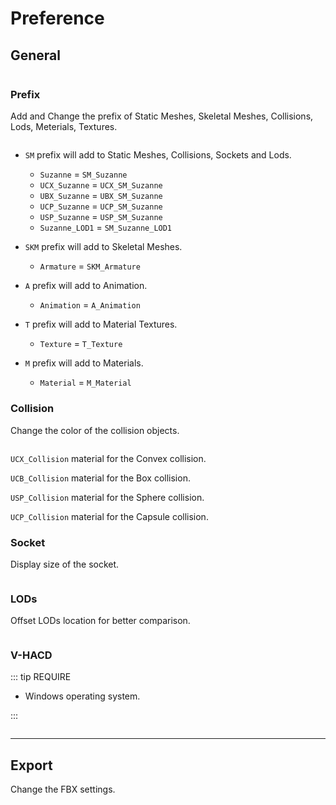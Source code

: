 # Preference

## General

<p><img :src="$withBase('/img/prefs_general.png')" alt='' /></p>

### Prefix

Add and Change the prefix of Static Meshes, Skeletal Meshes, Collisions, Lods, Meterials, Textures.

<p><img :src="$withBase('/img/prefs_general_prefix.png')" alt='' /></p>

- `SM` prefix will add to Static Meshes, Collisions, Sockets and Lods.
  - `Suzanne` = `SM_Suzanne`
  - `UCX_Suzanne` = `UCX_SM_Suzanne`
  - `UBX_Suzanne` = `UBX_SM_Suzanne`
  - `UCP_Suzanne` = `UCP_SM_Suzanne`
  - `USP_Suzanne` = `USP_SM_Suzanne`
  - `Suzanne_LOD1` = `SM_Suzanne_LOD1`

- `SKM` prefix will add to Skeletal Meshes.
  - `Armature` = `SKM_Armature`

- `A` prefix will add to Animation.
  - `Animation` = `A_Animation`

- `T` prefix will add to Material Textures.
  - `Texture` = `T_Texture`

- `M` prefix will add to Materials.
  - `Material` = `M_Material`

### Collision

Change the color of the collision objects.

<p><img :src="$withBase('/img/prefs_general_collision.png')" alt='' /></p>

`UCX_Collision` material for the Convex collision.

`UCB_Collision` material for the Box collision.

`USP_Collision` material for the Sphere collision.

`UCP_Collision` material for the Capsule collision.

### Socket

Display size of the socket.

<p><img :src="$withBase('/img/prefs_general_socket.png')" alt='' /></p>

### LODs

Offset LODs location for better comparison.

<p><img :src="$withBase('/img/prefs_general_lod.png')" alt='' /></p>


### V-HACD

::: tip REQUIRE
- Windows operating system.
<!-- - Version 2 of V-HACD executable. -->
:::
<!-- 
<p><img :src="$withBase('/img/prefs_general_vhacd.png')" alt='' /></p>

- Extract the V-HACD executable from the zip/Blender-to-Unreal/resouce/V-HACD/VHACD_v2.exe
- Locate the executable path then the parameters will available. -->

<p><img :src="$withBase('/img/prefs_general_vhacd.png')" alt='' /></p>

<!-- | Parameter        | Description                                                                                                                                                                               | Range            | Default |
| ---------------- | ----------------------------------------------------------------------------------------------------------------------------------------------------------------------------------------- | ---------------- | ------- |
| Voxel Resolution | Maximum number of voxels generated during the voxelization stage                                                                                                                          | 10000 - 64000000 | 100000  |
| Clipping Depth   | Maximum number of clipping stages. During each split stage, all the model parts (with a concavity higher than the user defined threshold) are clipped according the "best" clipping plane | 1 - 32           | 20      |
| Concavity        | Maximum allowed concavity                                                                                                                                                                 | 0.0 - 1.0        | 0.0025  |
| Plane Downsample | Controls the granularity for the "best" clipping plane                                                                                                                                    | 1 - 16           | 4       |
| Hull Downsample  | Precision of the convex-hull generation process during the clipping plane selection stage                                                                                                 | 1 - 16           | 4       |
| Alpha            | Bias toward clipping along symmetry planes                                                                                                                                                | 0.0 - 1.0        | 0.05    |
| Beta             | Bias toward clipping along revolution axes                                                                                                                                                | 0.0 - 1.0        | 0.05    |
| Gamma            | Maximum allowed concavity during the merge stage                                                                                                                                          | 0.0 - 1.0        | 0.00125 |
| Normalise        | Normalize the mesh before applying the convex decomposition                                                                                                                               | Bool             | False   |
| Shrinkwrap       | Shrinkwrap hull to source mesh.                                                                                                                                                           | Bool             | False   |
| Mode             | Approximate convex decomposition mode                                                                                                                                                     | Enum             | Voxel       |
| Hull Vertices    | Maximum number of vertices per convex-hull                                                                                                                                                | 4 - 1024         | 32      |
| Hull Volume      | Minimum volume to add vertices to convex-hulls                                                                                                                                            | 0.0 - 0.01       | 0.0001  |

--- -->

<!-- ## Path

Choose the export path.

#### Export to Disk

<p><img :src="$withBase('/img/path_disk.png')" alt='' /></p>

#### Export to Unreal

<p><img :src="$withBase('/img/path_unreal.png')" alt='' /></p>

#### Export to Both

<p><img :src="$withBase('/img/path_both.png')" alt='' /></p> -->

---

## Export

Change the FBX settings.

<p><img :src="$withBase('/img/prefs_export.png')" alt='' /></p>